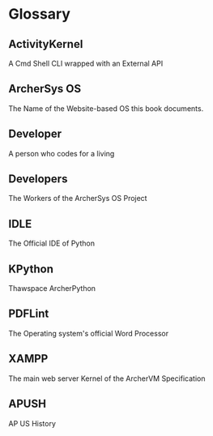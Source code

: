 # Glossary

## ActivityKernel

A Cmd Shell CLI wrapped with an External API

## ArcherSys OS

The Name of the Website-based OS this book documents.

## Developer

A person who codes for a living

## Developers

The Workers of the ArcherSys OS Project

## IDLE

The Official IDE of Python

## KPython

Thawspace ArcherPython

## PDFLint

The Operating system's official Word Processor

## XAMPP

The main web server Kernel of the ArcherVM Specification

## APUSH

AP US History